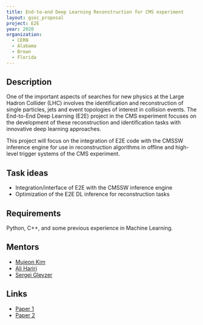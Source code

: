 ```yaml
---
title: End-to-end Deep Learning Reconstruction for CMS experiment
layout: gsoc_proposal
project: E2E
year: 2020
organization:
  - CERN
  - Alabama
  - Brown
  - Florida
---
```


## Description

One of the important aspects of searches for new physics at the Large Hadron Collider (LHC) involves the identification and reconstruction of single particles, jets and event topologies of interest in collision events. The End-to-End Deep Learning (E2E) project in the CMS experiment focuses on the development  of these reconstruction and identification tasks with innovative deep learning approaches.   

This project will focus on the integration of E2E code with the CMSSW inference engine for use in reconstruction algorithms in offline and high-level trigger systems of the CMS experiment.



## Task ideas
 * Integration/interface of E2E with the CMSSW inference engine
 * Optimization of the E2E DL inference for reconstruction tasks



## Requirements
Python, C++, and some previous experience in Machine Learning. 

## Mentors
  * [Mujeon Kim](mailto:pq8556@ufl.edu) 
  * [Ali Hariri]()
  * [Sergei Gleyzer](mailto:Sergei.Gleyzer@cern.ch) 

## Links
  * [Paper 1](https://arxiv.org/abs/1807.11916)
  * [Paper 2](https://arxiv.org/abs/1902.08276)
  